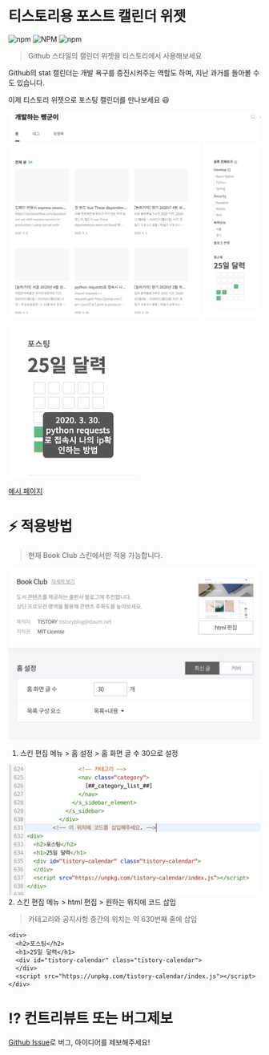 # 티스토리용 포스트 캘린더 위젯
![npm](https://img.shields.io/npm/v/tistory-calendar) ![NPM](https://img.shields.io/npm/l/tistory-calendar) ![npm](https://img.shields.io/npm/dw/tistory-calendar)
> Github 스타일의 캘린더 위젯을 티스토리에서 사용해보세요

Github의 stat 캘린더는 개발 욕구를 증진시켜주는 역할도 하며, 지난 과거를 돌아볼 수도 있습니다. 

이제 티스토리 위젯으로 포스팅 캘린더를 만나보세요 😃

![](./images/preview.png)

<img src='./images/preview_detail.png' width='50%' >

[예시 페이지](dev-pengun.tistory.com)

# :zap: 적용방법

> 현재 Book Club 스킨에서만 적용 가능합니다.

![](./images/home_setting.png)
1. 스킨 편집 메뉴 > 홈 설정 > 홈 화면 글 수 30으로 설정


![](./images/html_setting.png)
2. 스킨 편집 메뉴 > html 편집 > 원하는 위치에 코드 삽입

> 카테고리와 공지사항 중간의 위치는 약 630번째 줄에 삽입
```
<div>
  <h2>포스팅</h2>
  <h1>25일 달력</h1>
  <div id="tistory-calendar" class="tistory-calendar">
  </div>
  <script src="https://unpkg.com/tistory-calendar/index.js"></script>
</div>		
```

# :interrobang: 컨트리뷰트 또는 버그제보

[Github Issue](https://github.com/ICEB3AR/tistory-calendar/issues)로 버그, 아이디어를 제보해주세요!